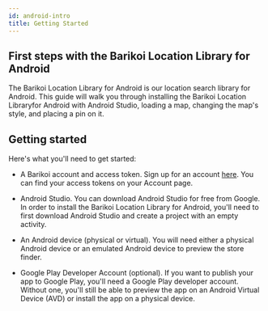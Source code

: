 ```yaml
---
id: android-intro
title: Getting Started
---
```


## First steps with the Barikoi Location Library for Android

The Barikoi Location Library for Android is our location search library for Android. This guide will walk you through installing the Barikoi Location Libraryfor Android with Android Studio, loading a map, changing the map's style, and placing a pin on it.

## Getting started

Here's what you'll need to get started:

* A Barikoi account and access token. Sign up for an account [here](https://developer.barikoi.com/register). You can find your access tokens on your Account page.

* Android Studio. You can download Android Studio for free from Google. In order to install the Barikoi Location Library for Android, you'll need to first download Android Studio and create a project with an empty activity.

* An Android device (physical or virtual). You will need either a physical Android device or an emulated Android device to preview the store finder.

* Google Play Developer Account (optional). If you want to publish your app to Google Play, you'll need a Google Play developer account. Without one, you'll still be able to preview the app on an Android Virtual Device (AVD) or install the app on a physical device.